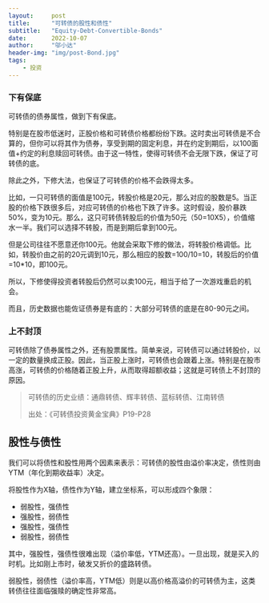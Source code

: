 ```yaml
---
layout:     post
title:      "可转债的股性和债性"
subtitle:   "Equity-Debt-Convertible-Bonds"
date:       2022-10-07
author:     "邬小达"
header-img: "img/post-Bond.jpg"
tags:
    - 投资
---
```


### 下有保底

可转债的债券属性，做到下有保底。

特别是在股市低迷时，正股价格和可转债价格都纷纷下跌。这时卖出可转债是不合算的，但你可以将其作为债券，享受到期的固定利息，并在约定到期后，以100面值+约定的利息赎回可转债。由于这一特性，使得可转债不会无限下跌，保证了可转债的底。

除此之外，下修大法，也保证了可转债的价格不会跌得太多。

比如，一只可转债的面值是100元，转股价格是20元，那么对应的股数是5。当正股的价格下跌很多后，对应可转债的价格也下跌了许多。这时假设，股价暴跌50%，变为10元。那么，这只可转债转股后的价值为50元（50=10X5），价值缩水一半。我们可以选择不转股，而是到期后拿到100元。

但是公司往往不愿意还你100元。他就会采取下修的做法，将转股价格调低。比如，转股价由之前的20元调到10元，那么相应的股数=100/10=10，转股后的价值=10*10，即100元。

所以，下修使得投资者转股后仍然可以卖100元，相当于给了一次游戏重启的机会。

而且，历史数据也能佐证债券是有底的：大部分可转债的底是在80-90元之间。

### 上不封顶

可转债除了债券属性之外，还有股票属性。简单来说，可转债可以通过转股价，以一定的数量换成正股。因此，当正股上涨时，可转债也会跟着上涨。特别是在股市高涨，可转债的价格随着正股上升，从而取得超额收益；这就是可转债上不封顶的原因。

> 可转债的历史业绩：通鼎转债、辉丰转债、蓝标转债、江南转债
>
> 出处：《可转债投资黄金宝典》P19-P28

## 股性与债性

我们可以将债性和股性用两个因素来表示：可转债的股性由溢价率决定，债性则由YTM（年化到期收益率）决定。

将股性作为X轴，债性作为Y轴，建立坐标系，可以形成四个象限：

* 弱股性，强债性
* 强股性，弱债性
* 强股性，强债性
* 弱股性，弱债性

其中，强股性，强债性很难出现（溢价率低，YTM还高）。一旦出现，就是买入的时机。比如刚上市时，破发又折价的盛路转债。

弱股性，弱债性（溢价率高，YTM低）则是以高价格高溢价的可转债为主，这类转债往往面临强赎的确定性非常高。